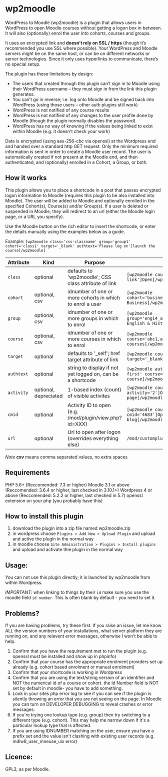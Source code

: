 wp2moodle
=========

WordPress to Moodle (wp2moodle) is a plugin that allows users in WordPress to open Moodle courses without getting a logon box in between. It will also (optionally) enrol the user into cohorts, courses and groups.

It uses an encrypted link and **doesn’t rely on SSL / https** (though it’s recommended you use SSL where possible). Your WordPress and Moodle servers might be on the same host, or can be on different networks or server technologies. Since it only uses hyperlinks to communicate, there’s no special setup.

The plugin has these limitations by design:

- The users that created through this plugin can’t sign in to Moodle using their WordPress username – they must sign in from the link this plugin generates.
- You can’t go in reverse; i.e. log onto Moodle and be signed back into WordPress (using those users – other auth plugins still work)
- WordPress is not notified of any course results
- WordPress is not notified of any changes to the user profile done by Moodle (though the plugin normally disables the password)
- WordPress has no way of knowing if the values being linked to exist within Moodle (e.g. it doesn't check your work)

Data is encrypted (using aes-256-cbc via openssl) at the Wordpress end and handed over a standard http GET request. Only the minimum required information is sent in order to create a Moodle user record. The user is automatically created if not present at the Moodle end, and then authenticated, and (optionally) enrolled in a Cohort, a Group, or both.

How it works
------------

This plugin allows you to place a shortcode in a post that passes encrypted logon information to Moodle (requires this plugin to be also installed into Moodle). The user will be added to Moodle and optionally enrolled in the specified Cohort(s), Course(s) and/or Group(s). If a user is deleted or suspended in Moodle, they will redirect to an url (either the Moodle login page, or a URL you specify).

Use the Moodle button on the rich editor to insert the shortcode, or enter the details manually using the examples below as a guide.

Example: `[wp2moodle class='css-classname' group='group1' cohort='class1' target='_blank' authtext='Please log on']launch the course[/wp2moodle]`


| Attribute | Kind | Purpose | Example |
| --- | --- | --- | --- |
| `class` | optional | defaults to 'wp2moodle'; CSS class attribute of link | `[wp2moodle course='abc1' class='wp2m-link']Open[/wp2moodle]` |
| `cohort` | optional, csv | idnumber of one or more cohorts in which to enrol a user | `[wp2moodle cohort='business_cert3']enrol in Cert 3 Business[/wp2moodle]` |
| `group` | optional, csv | idnumber of one or more groups in which to enrol | `[wp2moodle group='eng14_a,math14_b,hist13_c']Math, English & History[/wp2moodle]` |
| `course` | optional, csv | idnumber of one or more courses in which to enrol | `[wp2moodle course='abc1,abc2,def1']Enrol in 3 courses[/wp2moodle]` |
| `target` | optional | defaults to '_self'; href target attribute of link | `[wp2moodle course='abc1' target='_blank']Open[/wp2moodle]` |
| `authtext` | optional | string to display if not yet logged on, can be a shortcode | `[wp2moodle authtext='Please log on first' course='abc1']Open the course[/wp2moodle]` |
| `activity` | optional, depreciated | 1-based index (count) of visible activites | `[wp2moodle course='abc1' activity='2']Open course page[/wp2moodle]` |
| `cmid` |optional | Activity ID to open (e.g. /mod/plugin/view.php?id=XXX) | `[wp2moodle course='abc1' cmid='4683']Open course blog[/wp2moodle]` |
| `url` | optional | Url to open after logon (overrides everything else) | `/mod/customplugin/index.php?id=123` |

*Note* **csv** means comma separated values, no extra spaces

Requirements
------------
PHP 5.6+ (Reccomended: 7.3 or higher)
Moodle 3.1 or above (Reccomended: 3.6.4 or higher, last checked in 3.10.1+)
Wordpress 4 or above (Reccomended: 5.2.2 or higher, last checked in 5.7)
openssl extension on your php (you probably have this)

How to install this plugin
---------------------

1. download the plugin into a zip file named wp2moodle.zip
2. in wordpress choose `Plugins > Add New > Upload Plugin` and upload and active the plugin in the normal way
3. in moodle choose `Site Administration > Plugins > Install plugins` and upload and activate thie plugin in the normal way


Usage:
------
You can not use this plugin directly; it is launched by wp2moodle from within Wordpress.

*IMPORTANT*: when linking to things by their `id` make sure you use the moodle field `id number`. This is often blank by default - you need to set it.


Problems?
---------
If you are having problems, try these first. If you raise an issue, let me know ALL the version numbers of your installations, what server platform they are running on, and any relevent error messages, otherwise I won't be able to help.

1. Confirm that you have the requirement met to run the plugin (e.g. openssl must be installed and show up in phpinfo)
2. Confirm that your course has the appropriate enrolment providers set up already (e.g. cohort based enrolment or manual enrolment)
3. Confirm that your shortcode is working in Wordpress
4. Confirm that you are using the text/string version of an identifier and NOT the numerical id of a course or cohort. the Id Number field is NOT set by default in moodle- you have to add something.
5. Look in your sites php error log to see if you can see if the plugin is silently throwing an error that you are not seeing on the page. In Moodle you can turn on DEVELOPER DEBUGGING to reveal crashes or error messages.
6. If you're trying one lookup type (e.g. group) then try switching to a different type (e.g. cohort). This may help me narrow down if it's a particular lookup type that is affected.
7. If you are using IDNUMBER matching on the user, ensure you have a prefix set and the value isn't clashing with existing user records (e.g. mdlw8_user_mneuse_uix error)

Licence:
--------
GPL3, as per Moodle.